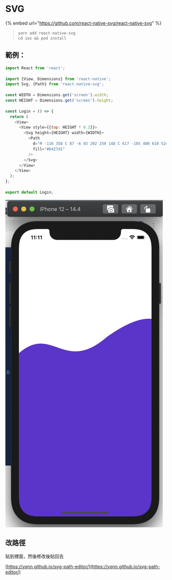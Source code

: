 # SVG

{% embed url="https://github.com/react-native-svg/react-native-svg" %}

> ```
> yarn add react-native-svg
> cd ios && pod install
> ```

## 範例：

```javascript
import React from 'react';

import {View, Dimensions} from 'react-native';
import Svg, {Path} from 'react-native-svg';

const WIDTH = Dimensions.get('screen').width;
const HEIGHT = Dimensions.get('screen').height;

const Login = () => {
  return (
    <View>
      <View style={{top: HEIGHT * 0.2}}>
        <Svg height={HEIGHT} width={WIDTH}>
          <Path
            d="M -116 358 C 87 -6 93 292 259 148 C 617 -105 400 610 524 939 H -84 C -155 637 -101 886 -137 447 Z" // put your path here
            fill="#6427d1"
          />
        </Svg>
      </View>
    </View>
  );
};

export default Login;

```

![](../.gitbook/assets/jie-tu-20210331-shang-wu-11.11.31.png)

## 改路徑

貼到裡面，然後修改後貼回去

[https://yqnn.github.io/svg-path-editor/](https://yqnn.github.io/svg-path-editor/)

